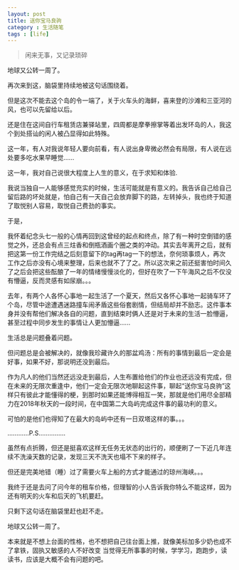 ```yaml
---
layout: post
title: 送你宝马良驹
category : 生活随笔
tags : [life]
---
```


>闲来无事，又记录琐碎

地球又公转一周了。

再次来到这，脑袋里持续地被这句话围绕着。

但是这次不能去这个岛的令一端了，关于火车头的海鲜，喜来登的沙滩和三亚河的风，也可以先留给以后。

还是住在这间自行车租赁店兼驿站里，四周都是摩拳擦掌等着出发环岛的人，我这个到处搭讪的闲人被凸显得如此特殊。

这一年，有人对我说年轻人要向前看，有人说出身卑微必然会有局限，有人说在远处要多吃水果早睡觉……

这一年，我对自己说很大程度上人生的意义，在于求知和体验.

我说当独自一人能够感觉充实的时候，生活可能就是有意义的。我告诉自己给自己留后路的坏处就是，怕自己有一天自己会放弃脚下的路，左转掉头，我也终于知道了取悦别人容易，取悦自己费劲的事实。

于是，

我怀着纪念头七一般的心情再回到这曾经的起点和终点，除了有一种时空倒错的感觉之外，还总会有点三炷香和倒瓶酒画个圈之类的冲动。其实去年离开之后，就有把这第一份工作完结之后刻意留下的tag再tag一下的想法，奈何琐事烦人，再次工作之后亦没有心境来整理，后来也就不了了之。所以这次来之前还挺害怕时间久了之后会把这些酝酿了一年的情绪慢慢淡化的，但好在吹了一下午海风之后不仅没有懵逼，反而灵感有如尿崩。。。

去年，有两个人各怀心事地一起生活了一个夏天，然后又各怀心事地一起骑车环了个岛，尽管中途遭遇迷路撞车闹矛盾这些俗套剧情，但结局却并不励志。这件事本身并没有帮他们解决各自的问题，直到结束时俩人还是对于未来的生活一脸懵逼，甚至过程中同步发生的事情让人更加懵逼......

生活总是问题叠着问题。

但问题总是会被解决的，就像我珍藏许久的那盆鸡汤：所有的事情到最后一定会是好事，如果不好，那说明还没到最后。

作为凡人的他们当然还远没走到最后，人生布置给他们的作业也还远没有完成，但在未来的无限次重逢中，他们一定会无限次地聊起这件事，聊起“送你宝马良驹”这样只有彼此才能懂得的梗，到那时如果还能博得相互一笑，那就是他们用尽全部精力在2018年秋天的一段时间，在中国第二大岛屿完成这件事的最功利的意义。

可怕的是他们也得知了在最大的岛屿中还有一日双塔这样的事。。。

............P.S...............

虽然有点折腾，但还是挺喜欢这样无任务无状态的出行的，顺便刷了一下近几年连续不洗澡天数的记录，发现三天不洗天也塌不下来的样子。

但还是完美地错（睡）过了需要火车上船的方式才能通过的琼州海峡。。。

我终于还是去问了问今年的租车价格，但理智的小人告诉我你特么不能这样，因为还有明天的火车和后天的飞机要赶。

只剩下这句话在脑袋里赶也赶不走。

地球又公转一周了。

本来就是不想上台面的性格，也不想把自己往台面上推，就像美标加多少奶也成不了拿铁，固执又敏感的人不好改变
当觉得无所事事的时候，学学习，跑跑步，读读书，应该是大概不会有问题的吧。

